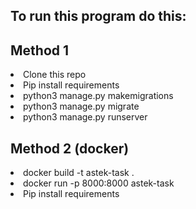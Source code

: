 <h2>To run this program do this:</h2>
<h2>Method 1</h2>
<li>Clone this repo</li>
<li>Pip install requirements</li>
<li>python3 manage.py makemigrations</li>
<li>python3 manage.py migrate</li>
<li>python3 manage.py runserver</li>
<h2>Method 2 (docker)</h2>
<li>docker build -t astek-task .</li>
<li>docker run -p 8000:8000 astek-task</li>
<li>Pip install requirements</li>
